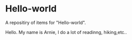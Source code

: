 # Hello-world
A repositiry of items for "Hello-world".

Hello.  My name is Arnie,  I do a lot of readinng, hiking,etc..
